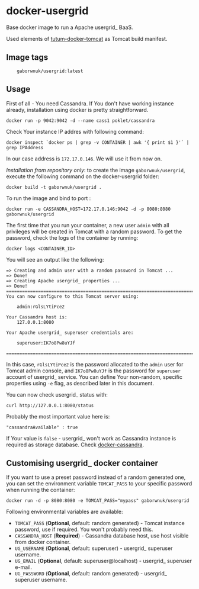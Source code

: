 docker-usergrid
===================
Base docker image to run a Apache usergrid_ BaaS.

Used elements of [tutum-docker-tomcat](https://github.com/tutumcloud/tutum-docker-tomcat) as Tomcat build manifest.


Image tags
----------
```
    gaborwnuk/usergrid:latest
```


Usage
-----
First of all - You need Cassandra. If You don't have working instance already, installation using docker is pretty straightforward.

	docker run -p 9042:9042 -d --name cass1 poklet/cassandra
	
Check Your instance IP addres with following command:

	docker inspect `docker ps | grep -v CONTAINER | awk '{ print $1 }'` | grep IPAddress
	
In our case address is `172.17.0.146`. We will use it from now on.

*Installation from repository only*: to create the image `gaborwnuk/usergrid`, execute the following command on the docker-usergrid folder:

    docker build -t gaborwnuk/usergrid .

To run the image and bind to port :

    docker run -e CASSANDRA_HOST=172.17.0.146:9042 -d -p 8080:8080 gaborwnuk/usergrid


The first time that you run your container, a new user `admin` with all privileges 
will be created in Tomcat with a random password. To get the password, check the logs
of the container by running:

    docker logs <CONTAINER_ID>

You will see an output like the following:

	=> Creating and admin user with a random password in Tomcat ...
	=> Done!
	=> Creating Apache usergrid_ properties ...
	=> Done!
	========================================================================
	You can now configure to this Tomcat server using:
	
	    admin:rGlsLYtiPce2
	
	Your Cassandra host is:
	    127.0.0.1:8080
	
	Your Apache usergrid_ superuser credentials are:
	
	    superuser:IK7o8Pw8uYJf
	
	========================================================================

In this case, `rGlsLYtiPce2` is the password allocated to the `admin` user for Tomcat admin console, and `IK7o8Pw8uYJf` is the password for `superuser` account of usergrid_ service. You can define Your non-random, specific properties using `-e` flag, as described later in this document.

You can now check usergrid_ status with:

	curl http://127.0.0.1:8080/status
    
Probably the most important value here is:

	"cassandraAvailable" : true
	
If Your value is `false` - usergrid_ won't work as Cassandra instance is required as storage database. Check [docker-cassandra](https://github.com/nicolasff/docker-cassandra).


Customising usergrid_ docker container
-------------------------------------------------

If you want to use a preset password instead of a random generated one, you can
set the environment variable `TOMCAT_PASS` to your specific password when running the container:

    docker run -d -p 8080:8080 -e TOMCAT_PASS="mypass" gaborwnuk/usergrid

Following environmental variables are available:

* `TOMCAT_PASS` (**Optional**, default: random generated) - Tomcat instance password, use if required. You won't probably need this.
* `CASSANDRA_HOST` (**Required**) - Cassandra database host, use host visible from docker container.
* `UG_USERNAME` (**Optional**, default: superuser) - usergrid_ superuser username.
* `UG_EMAIL` (**Optional**, default: superuser@localhost) - usergrid_ superuser e-mail.
* `UG_PASSWORD` (**Optional**, default: random generated) - usergrid_ superuser username.